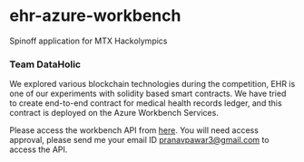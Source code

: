 # ehr-azure-workbench
Spinoff application for MTX Hackolympics

### Team DataHolic

We explored various blockchain technologies during the competition, EHR is one of our experiments with solidity based smart contracts. 
We have tried to create end-to-end contract for medical health records ledger, and this contract is deployed on the Azure Workbench Services. 

Please access the workbench API from [here](https://ehr-pexl4m.azurewebsites.net/applications/2/workflows/2). You will need access approval, please send me your email ID pranavpawar3@gmail.com to access the API. 
